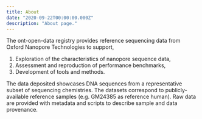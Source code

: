```yaml
---
title: About
date: "2020-09-22T00:00:00.000Z"
description: "About page."
---
```


The ont-open-data registry provides reference sequencing data from Oxford
Nanopore Technologies to support,

1. Exploration of the characteristics of
nanopore sequence data,
2. Assessment and reproduction of performance
benchmarks,
3. Development of tools and methods.

The data deposited showcases DNA sequences from a representative subset of
sequencing chemistries. The datasets correspond to publicly-available reference
samples (e.g. GM24385 as reference human). Raw data are provided with metadata
and scripts to describe sample and data provenance.

